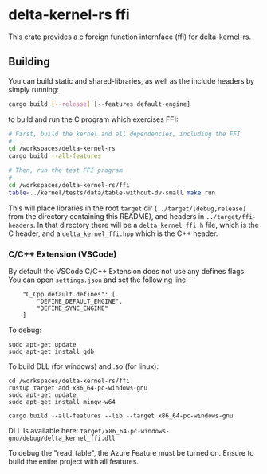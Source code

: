# delta-kernel-rs ffi

This crate provides a c foreign function internface (ffi) for delta-kernel-rs.

## Building
You can build static and shared-libraries, as well as the include headers by simply running:

```sh
cargo build [--release] [--features default-engine]
```

to build and run the C program which exercises FFI:

```sh
# First, build the kernel and all dependencies, including the FFI
#
cd /workspaces/delta-kernel-rs
cargo build --all-features

# Then, run the test FFI program
#
cd /workspaces/delta-kernel-rs/ffi
table=../kernel/tests/data/table-without-dv-small make run
```



This will place libraries in the root `target` dir (`../target/[debug,release]` from the directory containing this README), and headers in `../target/ffi-headers`. In that directory there will be a `delta_kernel_ffi.h` file, which is the C header, and a `delta_kernel_ffi.hpp` which is the C++ header.

### C/C++ Extension (VSCode)

By default the VSCode C/C++ Extension does not use any defines flags. You can open `settings.json` and set the following line:
```
    "C_Cpp.default.defines": [
        "DEFINE_DEFAULT_ENGINE",
        "DEFINE_SYNC_ENGINE"
    ]
```

To debug:

```
sudo apt-get update
sudo apt-get install gdb
```

To build DLL (for windows) and .so (for linux):

```
cd /workspaces/delta-kernel-rs/ffi
rustup target add x86_64-pc-windows-gnu
sudo apt-get update
sudo apt-get install mingw-w64

cargo build --all-features --lib --target x86_64-pc-windows-gnu
```

DLL is available here: `target/x86_64-pc-windows-gnu/debug/delta_kernel_ffi.dll`

To debug the "read_table", the Azure Feature must be turned on.
Ensure to build the entire project with all features.